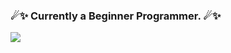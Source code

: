 ### ☄✨ Currently a Beginner Programmer. ☄✨
[<img src="https://puu.sh/JtggS/a7c3e42aeb.gif">](https://www.youtube.com/@tysuiku)

